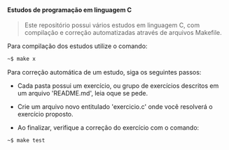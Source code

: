 #### Estudos de programação em linguagem C

> Este repositório possui vários estudos em linguagem C, com compilação e correção automatizadas através de arquivos Makefile.

Para compilação dos estudos utilize o comando:

```sh
~$ make x
```

Para correção automática de um estudo, siga os seguintes passos:

- Cada pasta possui um exercício, ou grupo de exercícios descritos em um arquivo 'README.md', leia oque se pede.

- Crie um arquivo novo entitulado 'exercicio.c' onde você resolverá o exercício proposto.

- Ao finalizar, verifique a correção do exercício com o comando:

```sh
~$ make test
```

